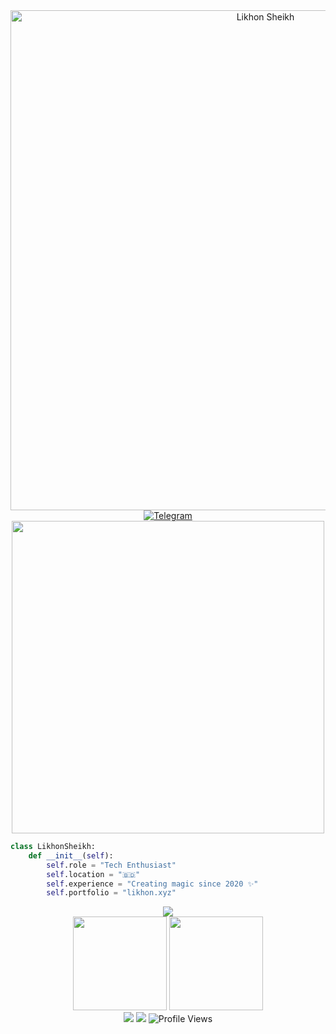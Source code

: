 <div align="center">
  <img src="assets/current.svg" alt="Likhon Sheikh" width="800" />
  
  <a href="https://t.me/RektDevelopers">
    <img src="https://img.shields.io/badge/Telegram-RektDevelopers-blue?style=for-the-badge&logo=telegram" alt="Telegram" />
  </a>
</div>

<div align="center">
  <img src="https://raw.githubusercontent.com/likhonisaac/likhonisaac/output/forest.gif" width="500" />
</div>

```python
class LikhonSheikh:
    def __init__(self):
        self.role = "Tech Enthusiast"
        self.location = "🇧🇩"
        self.experience = "Creating magic since 2020 ✨"
        self.portfolio = "likhon.xyz"
```

<div align="center">
  <img src="https://skillicons.dev/icons?i=html,css,js,python,react,nodejs,git,github" />
</div>

<div align="center">
  <img src="https://github-readme-stats.vercel.app/api?username=likhonisaac&show_icons=true&theme=tokyonight&hide_border=true&bg_color=0D1117&title_color=38BDAE&icon_color=38BDAE" height="150" />
  <img src="https://github-readme-streak-stats.herokuapp.com/?user=likhonisaac&theme=tokyonight&hide_border=true&background=0D1117&ring=38BDAE&fire=38BDAE&currStreakLabel=38BDAE" height="150" />
</div>

<div align="center">
  <a href="https://t.me/RektDevelopers"><img src="https://img.shields.io/badge/-Telegram-2CA5E0?style=flat-square&logo=telegram&logoColor=white" /></a>
  <a href="mailto:contact@likhon.xyz"><img src="https://img.shields.io/badge/-Email-D14836?style=flat-square&logo=gmail&logoColor=white" /></a>
  <img src="https://komarev.com/ghpvc/?username=likhonisaac&style=flat-square&color=38BDAE" alt="Profile Views" />
</div>
